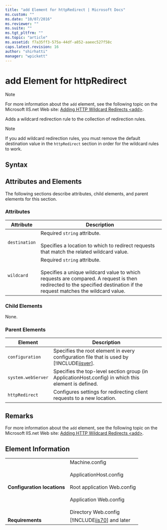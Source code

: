 ```yaml
---
title: "add Element for httpRedirect | Microsoft Docs"
ms.custom: ""
ms.date: "10/07/2016"
ms.reviewer: ""
ms.suite: ""
ms.tgt_pltfrm: ""
ms.topic: "article"
ms.assetid: f7a35ff3-575a-44df-a852-aaeec527f58c
caps.latest.revision: 16
author: "shirhatti"
manager: "wpickett"
---
```

# add Element for httpRedirect
> [!NOTE]
>  For more information about the `add` element, see the following topic on the Microsoft IIS.net Web site: [Adding HTTP Wildcard Redirects \<add>](http://www.iis.net/ConfigReference/system.webServer/httpRedirect/add).  
  
 Adds a wildcard redirection rule to the collection of redirection rules.  
  
> [!NOTE]
>  If you add wildcard redirection rules, you must remove the default destination value in the `httpRedirect` section in order for the wildcard rules to work.  
  
## Syntax  
  
## Attributes and Elements  
 The following sections describe attributes, child elements, and parent elements for this section.  
  
### Attributes  
  
|Attribute|Description|  
|---------------|-----------------|  
|`destination`|Required `string` attribute.<br /><br /> Specifies a location to which to redirect requests that match the related wildcard value.|  
|`wildcard`|Required `string` attribute.<br /><br /> Specifies a unique wildcard value to which requests are compared. A request is then redirected to the specified destination if the request matches the wildcard value.|  
  
### Child Elements  
 None.  
  
### Parent Elements  
  
|Element|Description|  
|-------------|-----------------|  
|`configuration`|Specifies the root element in every configuration file that is used by [!INCLUDE[iisver](../../reference/admin/includes/iisver-md.md)].|  
|`system.webServer`|Specifies the top-level section group (in ApplicationHost.config) in which this element is defined.|  
|`httpRedirect`|Configures settings for redirecting client requests to a new location.|  
  
## Remarks  
 For more information about the `add` element, see the following topic on the Microsoft IIS.net Web site: [Adding HTTP Wildcard Redirects \<add>](http://www.iis.net/ConfigReference/system.webServer/httpRedirect/add).  
  
## Element Information  
  
|||  
|-|-|  
|**Configuration locations**|Machine.config<br /><br /> ApplicationHost.config<br /><br /> Root application Web.config<br /><br /> Application Web.config<br /><br /> Directory Web.config|  
|**Requirements**|[!INCLUDE[iis70](../../reference/admin/includes/iis70-md.md)] and later|